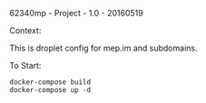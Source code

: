 62340mp - Project - 1.0 - 20160519  

Context: 

This is droplet config for mep.im and subdomains. 


To Start:

```
docker-compose build
docker-compose up -d
```
